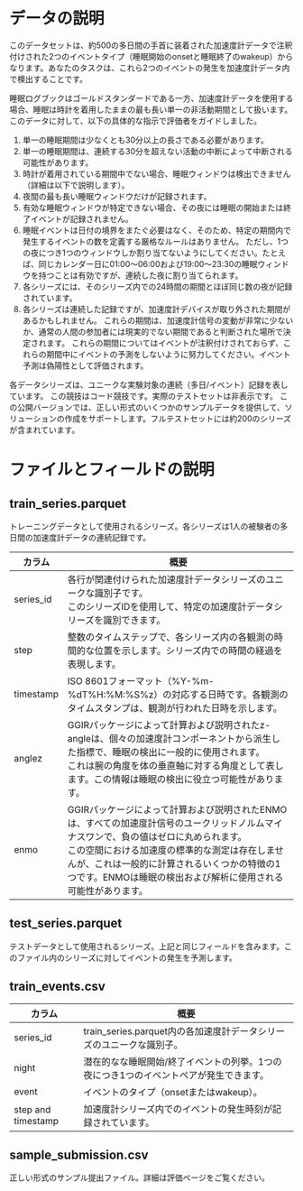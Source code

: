 # データの説明

このデータセットは、約500の多日間の手首に装着された加速度計データで注釈付けされた2つのイベントタイプ（睡眠開始のonsetと睡眠終了のwakeup）からなります。あなたのタスクは、これら2つのイベントの発生を加速度計データ内で検出することです。

睡眠ログブックはゴールドスタンダードである一方、加速度計データを使用する場合、睡眠は時計を着用したままの最も長い単一の非活動期間として扱います。このデータに対して、以下の具体的な指示で評価者をガイドしました。

1. 単一の睡眠期間は少なくとも30分以上の長さである必要があります。
2. 単一の睡眠期間は、連続する30分を超えない活動の中断によって中断される可能性があります。
3. 時計が着用されている期間中でない場合、睡眠ウィンドウは検出できません（詳細は以下で説明します）。
4. 夜間の最も長い睡眠ウィンドウだけが記録されます。
5. 有効な睡眠ウィンドウが特定できない場合、その夜には睡眠の開始または終了イベントが記録されません。
6. 睡眠イベントは日付の境界をまたぐ必要はなく、そのため、特定の期間内で発生するイベントの数を定義する厳格なルールはありません。
   ただし、1つの夜につき1つのウィンドウしか割り当てないようにしてください。たとえば、同じカレンダー日に01:00〜06:00および19:00〜23:30の睡眠ウィンドウを持つことは有効ですが、連続した夜に割り当てられます。
7. 各シリーズには、そのシリーズ内での24時間の期間とほぼ同じ数の夜が記録されています。
8. 各シリーズは連続した記録ですが、加速度計デバイスが取り外された期間があるかもしれません。
   これらの期間は、加速度計信号の変動が非常に少ないか、通常の人間の参加者には現実的でない期間であると判断された場所で決定されます。
   これらの期間についてはイベントが注釈付けされておらず、これらの期間中にイベントの予測をしないように努力してください。イベント予測は偽陽性として評価されます。

各データシリーズは、ユニークな実験対象の連続（多日/イベント）記録を表しています。
この競技はコード競技です。実際のテストセットは非表示です。
この公開バージョンでは、正しい形式のいくつかのサンプルデータを提供して、ソリューションの作成をサポートします。フルテストセットには約200のシリーズが含まれています。

# ファイルとフィールドの説明

## train_series.parquet

トレーニングデータとして使用されるシリーズ。各シリーズは1人の被験者の多日間の加速度計データの連続記録です。


| カラム    | 概要                                                                                                                                                                                                                                                                                                        |
| --------- | ----------------------------------------------------------------------------------------------------------------------------------------------------------------------------------------------------------------------------------------------------------------------------------------------------------- |
| series_id | 各行が関連付けられた加速度計データシリーズのユニークな識別子です。<br/>このシリーズIDを使用して、特定の加速度計データシリーズを識別できます。                                                                                                                                                               |
| step      | 整数のタイムステップで、各シリーズ内の各観測の時間的な位置を示します。シリーズ内での時間の経過を表現します。                                                                                                                                                                                                |
| timestamp | ISO 8601フォーマット（%Y-%m-%dT%H:%M:%S%z）の対応する日時です。各観測のタイムスタンプは、観測が行われた日時を示します。                                                                                                                                                                                     |
| anglez    | GGIRパッケージによって計算および説明されたz-angleは、個々の加速度計コンポーネントから派生した指標で、睡眠の検出に一般的に使用されます。<br />これは腕の角度を体の垂直軸に対する角度として表します。この情報は睡眠の検出に役立つ可能性があります。                                                           |
| enmo      | GGIRパッケージによって計算および説明されたENMOは、すべての加速度計信号のユークリッドノルムマイナスワンで、負の値はゼロに丸められます。<br />この空間における加速度の標準的な測定は存在しませんが、これは一般的に計算されるいくつかの特徴の1つです。ENMOは睡眠の検出および解析に使用される可能性があります。 |

## test_series.parquet

テストデータとして使用されるシリーズ。上記と同じフィールドを含みます。このファイル内のシリーズに対してイベントの発生を予測します。

## train_events.csv


| カラム             | 概要                                                                                  |
| ------------------ | ------------------------------------------------------------------------------------- |
| series_id          | train_series.parquet内の各加速度計データシリーズのユニークな識別子。                  |
| night              | 潜在的なな睡眠開始/終了イベントの列挙。1つの夜につき1つのイベントペアが発生できます。 |
| event              | イベントのタイプ（onsetまたはwakeup）。                                               |
| step and timestamp | 加速度計シリーズ内でのイベントの発生時刻が記録されています。                          |

## sample_submission.csv

正しい形式のサンプル提出ファイル。詳細は評価ページをご覧ください。
